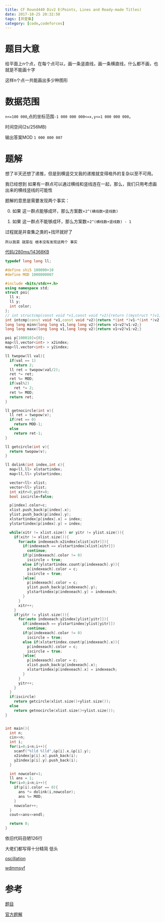 ```yaml
---
title: CF Round440 Div2 E(Points, Lines and Ready-made Titles)
date: 2017-10-25 20:32:50
tags: [并查集]
category: [code,codeforces]
---
```


# 题目大意

给平面上n个点，在每个点可以，画一条竖直线，画一条横直线，什么都不画，也就是不能画十字

这样n个点一共能画出多少种图形

# 数据范围

`n<=100 000`,点的坐标范围`-1 000 000 000<=x,y<=1 000 000 000`，

时间空间(2s/256MB)

输出答案MOD `1 000 000 007`

# 题解

想了半天还想了递推，但是到横竖交叉我的递推就变得格外的复杂以至不可用。

我已经想到 如果有一群点可以通过横线和竖线连在一起，那么，我们只用考虑画出来的横线竖线的可能性

题解的意思是需要发现两个事实：

0. 如果 这一群点能够成环，那么方案数=`2^(横线数+竖线数)`

1. 如果 这一群点不能够成环，那么方案数=`2^(横线数+竖线数) - 1`

过程就是并查集之类的+找环就好了

`所以我菜 就菜在 根本没有发现这两个 事实`

[代码/280ms/14368KB](http://codeforces.com/contest/872/submission/31715440)

```c++
typedef long long ll;

#define shi5 100000+10
#define MOD 1000000007

#include <bits/stdc++.h>
using namespace std;
struct poi{
  ll x;
  ll y;
  int color;
};
// int structcmp(const void *v1,const void *v2){return ((mystruct *)v1)->v - ((mystruct *)v2)->v;}
int intcmp(const void *v1,const void *v2){return *(int *)v1-*(int *)v2;}
long long minn(long long v1,long long v2){return v1<v2?v1:v2;}
long long maxx(long long v1,long long v2){return v1>v2?v1:v2;}

poi p[100010]={0};
map<ll,vector<int> > x2index;
map<ll,vector<int> > y2index;

ll twopow(ll val){
  if(val == 1)
    return 2;
  ll ret = twopow(val/2);
  ret *= ret;
  ret %= MOD;
  if(val%2)
    ret *= 2;
  ret %= MOD;
  return ret;
}

ll getnocircle(int v){
  ll ret = twopow(v);
  if(ret == 0)
    return MOD-1;
  else
    return ret-1;
}

ll getcircle(int v){
  return twopow(v);
}

ll dolink(int index,int c){
  map<ll,ll> xlstartindex;
  map<ll,ll> ylstartindex;

  vector<ll> xlist;
  vector<ll> ylist;
  int xitr=0,yitr=0;
  bool iscircle=false;

  p[index].color=c;
  xlist.push_back(p[index].x);
  ylist.push_back(p[index].y);
  xlstartindex[p[index].x] = index;
  ylstartindex[p[index].y] = index;

  while(xitr != xlist.size() or yitr != ylist.size()){
    if(xitr != xlist.size()){
      for(auto indexeach:x2index[xlist[xitr]]){
        if(indexeach == xlstartindex[xlist[xitr]])
          continue;
        if(p[indexeach].color != 0)
          iscircle = true;
        else if(ylstartindex.count(p[indexeach].y)){
          p[indexeach].color = c;
          iscircle = true;
        }else{
          p[indexeach].color = c;
          ylist.push_back(p[indexeach].y);
          ylstartindex[p[indexeach].y] = indexeach;
        }
      }
      xitr++;
    }
    if(yitr != ylist.size()){
      for(auto indexeach:y2index[ylist[yitr]]){
        if(indexeach == ylstartindex[ylist[yitr]])
          continue;
        if(p[indexeach].color != 0)
          iscircle = true;
        else if(xlstartindex.count(p[indexeach].x)){
          p[indexeach].color = c;
          iscircle = true;
        }else{
          p[indexeach].color = c;
          xlist.push_back(p[indexeach].x);
          xlstartindex[p[indexeach].x] = indexeach;
        }
      }
      yitr++;
    }
  }
  if(iscircle)
    return getcircle(xlist.size()+ylist.size());
  else
    return getnocircle(xlist.size()+ylist.size());
}


int main(){
  int n;
  cin>>n;
  int i;
  for(i=0;i<n;i++){
    scanf("%lld %lld",&p[i].x,&p[i].y);
    x2index[p[i].x].push_back(i);
    y2index[p[i].y].push_back(i);
  }

  int nowcolor=1;
  ll ans = 1;
  for(i=0;i<n;i++){
    if(p[i].color == 0){
      ans *= dolink(i,nowcolor);
      ans %= MOD;
    }
    nowcolor++;
  }
  cout<<ans<<endl;

  return 0;
}
```

依旧代码丑陋126行

大佬们都写得十分精简 低头

[oscillation](http://codeforces.com/contest/872/submission/31348128)

[wdmmsyf](http://codeforces.com/contest/872/submission/31353643)

# 参考

[题目](http://codeforces.com/contest/872/problem/E)

[官方题解](http://codeforces.com/blog/entry/)
